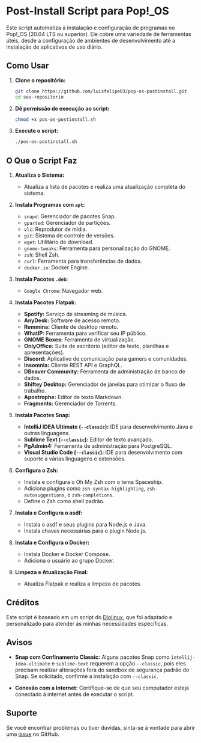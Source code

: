 
# Post-Install Script para Pop!_OS

Este script automatiza a instalação e configuração de programas no Pop!_OS (20.04 LTS ou superior). Ele cobre uma variedade de ferramentas úteis, desde a configuração de ambientes de desenvolvimento até a instalação de aplicativos de uso diário.

## Como Usar

1. **Clone o repositório:**

   ```bash
   git clone https://github.com/luisfelipe03/pop-os-postinstall.git
   cd seu-repositorio
   ```

2. **Dê permissão de execução ao script:**

   ```bash
   chmod +x pos-os-postinstall.sh
   ```

3. **Execute o script:**

   ```bash
   ./pos-os-postinstall.sh
   ```

## O Que o Script Faz

1. **Atualiza o Sistema:**
   - Atualiza a lista de pacotes e realiza uma atualização completa do sistema.

2. **Instala Programas com `apt`:**
   - `snapd`: Gerenciador de pacotes Snap.
   - `gparted`: Gerenciador de partições.
   - `vlc`: Reprodutor de mídia.
   - `git`: Sistema de controle de versões.
   - `wget`: Utilitário de download.
   - `gnome-tweaks`: Ferramenta para personalização do GNOME.
   - `zsh`: Shell Zsh.
   - `curl`: Ferramenta para transferências de dados.
   - `docker.io`: Docker Engine.

3. **Instala Pacotes `.deb`:**
   - `Google Chrome`: Navegador web.

4. **Instala Pacotes Flatpak:**
   - **Spotify:** Serviço de streaming de música.
   - **AnyDesk:** Software de acesso remoto.
   - **Remmina:** Cliente de desktop remoto.
   - **WhatIP:** Ferramenta para verificar seu IP público.
   - **GNOME Boxes:** Ferramenta de virtualização.
   - **OnlyOffice:** Suite de escritório (editor de texto, planilhas e apresentações).
   - **Discord:** Aplicativo de comunicação para gamers e comunidades.
   - **Insomnia:** Cliente REST API e GraphQL.
   - **DBeaver Community:** Ferramenta de administração de banco de dados.
   - **Shiftey Desktop:** Gerenciador de janelas para otimizar o fluxo de trabalho.
   - **Apostrophe:** Editor de texto Markdown.
   - **Fragments:** Gerenciador de Torrents.

5. **Instala Pacotes Snap:**
   - **IntelliJ IDEA Ultimate (`--classic`):** IDE para desenvolvimento Java e outras linguagens.
   - **Sublime Text (`--classic`):** Editor de texto avançado.
   - **PgAdmin4:** Ferramenta de administração para PostgreSQL.
   - **Visual Studio Code (`--classic`):** IDE para desenvolvimento com suporte a várias linguagens e extensões.

6. **Configura o Zsh:**
   - Instala e configura o Oh My Zsh com o tema Spaceship.
   - Adiciona plugins como `zsh-syntax-highlighting`, `zsh-autosuggestions`, e `zsh-completions`.
   - Define o Zsh como shell padrão.

7. **Instala e Configura o asdf:**
   - Instala o asdf e seus plugins para Node.js e Java.
   - Instala chaves necessárias para o plugin Node.js.

8. **Instala e Configura o Docker:**
   - Instala Docker e Docker Compose.
   - Adiciona o usuário ao grupo Docker.

9. **Limpeza e Atualização Final:**
   - Atualiza Flatpak e realiza a limpeza de pacotes.

## Créditos

Este script é baseado em um script do [Diolinux](https://github.com/Diolinux/pop-os-postinstall/tree/main), que foi adaptado e personalizado para atender às minhas necessidades específicas.

## Avisos

- **Snap com Confinamento Classic:** Alguns pacotes Snap como `intellij-idea-ultimate` e `sublime-text` requerem a opção `--classic`, pois eles precisam realizar alterações fora do sandbox de segurança padrão do Snap. Se solicitado, confirme a instalação com `--classic`.

- **Conexão com a Internet:** Certifique-se de que seu computador esteja conectado à internet antes de executar o script.

## Suporte

Se você encontrar problemas ou tiver dúvidas, sinta-se à vontade para abrir uma [issue](https://github.com/luisfelipe03/pop-os-postinstall/issues) no GitHub.
